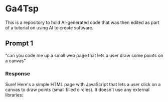 # Ga4Tsp

This is a repository to hold  AI-generated code that was then edited as part of a tutorial on using AI to create software.

## Prompt 1

"can you code me up a small web page that lets a user draw some points on a canvas"

### Response

Sure! Here's a simple HTML page with JavaScript that lets a user click on a canvas to draw points (small filled circles). It doesn't use any external libraries:
